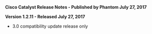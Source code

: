 **Cisco Catalyst Release Notes - Published by Phantom July 27, 2017**


**Version 1.2.11 - Released July 27, 2017**

* 3.0 compatibility update release only
